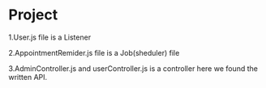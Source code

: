 # Project

1.User.js file is a Listener

2.AppointmentRemider.js file is a Job(sheduler) file

3.AdminController.js and userController.js is a controller here we found the written API.
